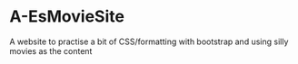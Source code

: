 # A-EsMovieSite

A website to practise a bit of CSS/formatting with bootstrap and using silly movies as the content
